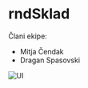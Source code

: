 # rndSklad

Člani ekipe:
* Mitja Čendak
* Dragan Spasovski

![UI](https://cdn.discordapp.com/attachments/821310500771332147/844320822263939082/ccc.png)
